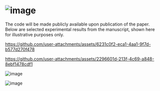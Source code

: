 
# ![image](https://github.com/user-attachments/assets/ef1d8a2e-9ca2-4d99-9c09-0c90a2e2b7aa)

The code will be made publicly available upon publication of the paper. Below are selected experimental results from the manuscript, shown here for illustrative purposes only.


https://github.com/user-attachments/assets/6231c0f2-eca1-4aa1-9f7d-b577d270f478

https://github.com/user-attachments/assets/2296601d-213f-4c69-a848-8ebf1478cdf1


![image](https://github.com/user-attachments/assets/daaa897d-12ac-404b-a1a0-d55eebcc8b46)

![image](https://github.com/user-attachments/assets/26bea46c-0308-40f5-9533-2bfa13baffc9)




